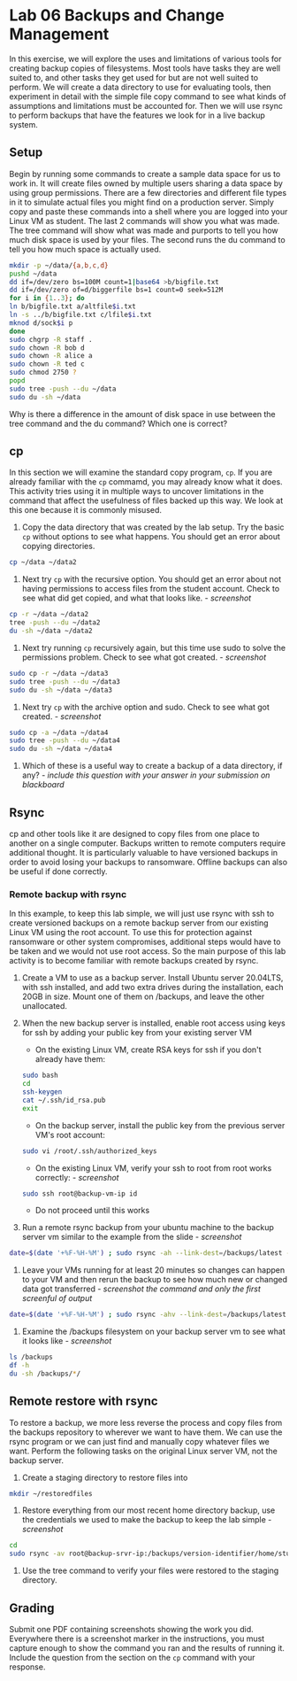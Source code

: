 # Lab 06 Backups and Change Management
In this exercise, we will explore the uses and limitations of various tools for creating backup copies of filesystems. Most tools have tasks they are well suited to, and other tasks they get used for but are not well suited to perform. We will create a data directory to use for evaluating tools, then experiment in detail with the simple file copy command to see what kinds of assumptions and limitations must be accounted for. Then we will use rsync to perform backups that have the features we look for in a live backup system.

## Setup
Begin by running some commands to create a sample data space for us to work in. It will create files owned by multiple users sharing a data space by using group permissions. There are a few directories and different file types in it to simulate actual files you might find on a production server. Simply copy and paste these commands into a shell where you are logged into your Linux VM as student. The last 2 commands will show you what was made. The tree command will show what was made and purports to tell you how much disk space is used by your files. The second runs the du command to tell you how much space is actually used.
```bash
mkdir -p ~/data/{a,b,c,d}
pushd ~/data
dd if=/dev/zero bs=100M count=1|base64 >b/bigfile.txt
dd if=/dev/zero of=d/biggerfile bs=1 count=0 seek=512M
for i in {1..3}; do
ln b/bigfile.txt a/altfile$i.txt
ln -s ../b/bigfile.txt c/lfile$i.txt
mknod d/sock$i p
done
sudo chgrp -R staff .
sudo chown -R bob d
sudo chown -R alice a
sudo chown -R ted c
sudo chmod 2750 ?
popd
sudo tree -push --du ~/data
sudo du -sh ~/data
```

Why is there a difference in the amount of disk space in use between the tree command and the du command? Which one is correct?

## cp
In this section we will examine the standard copy program, `cp`. If you are already familiar with the `cp` commamd, you may already know what it does. This activity tries using it in multiple ways to uncover limitations in the command that affect the usefulness of files backed up this way. We look at this one because it is commonly misused.

1. Copy the data directory that was created by the lab setup. Try the basic `cp` without options to see what happens. You should get an error about copying directories.
```bash
cp ~/data ~/data2
```

1. Next try `cp` with the recursive option. You should get an error about not having permissions to access files from the student account. Check to see what did get copied, and what that looks like. - *screenshot*
```bash
cp -r ~/data ~/data2
tree -push --du ~/data2
du -sh ~/data ~/data2
```

1. Next try running `cp` recursively again, but this time use sudo to solve the permissions problem. Check to see what got created. - *screenshot*
```bash
sudo cp -r ~/data ~/data3
sudo tree -push --du ~/data3
sudo du -sh ~/data ~/data3
```

1. Next try `cp` with the archive option and sudo. Check to see what got created. - *screenshot*
```bash
sudo cp -a ~/data ~/data4
sudo tree -push --du ~/data4
sudo du -sh ~/data ~/data4
```

1. Which of these is a useful way to create a backup of a data directory, if any? - *include this question with your answer in your submission on blackboard*

## Rsync
cp and other tools like it are designed to copy files from one place to another on a single computer. Backups written to remote computers require additional thought. It is particularly valuable to have versioned backups in order to avoid losing your backups to ransomware. Offline backups can also be useful if done correctly.

### Remote backup with rsync
In this example, to keep this lab simple, we will just use rsync with ssh to create versioned backups on a remote backup server from our existing Linux VM using the root account. To use this for protection against ransomware or other system compromises, additional steps would have to be taken and we would not use root access. So the main purpose of this lab activity is to become familiar with remote backups created by rsync.

1. Create a VM to use as a backup server. Install Ubuntu server 20.04LTS, with ssh installed, and add two extra drives during the installation, each 20GB in size. Mount one of them on /backups, and leave the other unallocated.
1. When the new backup server is installed, enable root access using keys for ssh by adding your public key from your existing server VM
   * On the existing Linux VM, create RSA keys for ssh if you don't already have them:
   ```bash
   sudo bash
   cd
   ssh-keygen
   cat ~/.ssh/id_rsa.pub
   exit
   ```
   * On the backup server, install the public key from the previous server VM's root account:
   ```bash
   sudo vi /root/.ssh/authorized_keys
   ```
   * On the existing Linux VM, verify your ssh to root from root works correctly: - *screenshot*
   ```bash
   sudo ssh root@backup-vm-ip id
   ```
   * Do not proceed until this works

1. Run a remote rsync backup from your ubuntu machine to the backup server vm similar to the example from the slide - *screenshot*
```bash
date=$(date '+%F-%H-%M') ; sudo rsync -ah --link-dest=/backups/latest --delete --exclude={/proc/*,/tmp/*,/run/*,/dev/*,/sys/*,/mnt/*,/lost+found,/media/*,/backups,/swap.img} / root@backup-srvr-ip:/backups/$date && sudo ssh root@backup-srvr-ip ln -nsf /backups/$date /backups/latest
```

1. Leave your VMs running for at least 20 minutes so changes can happen to your VM and then rerun the backup to see how much new or changed data got transferred - *screenshot the command and only the first screenful of output*
```bash
date=$(date '+%F-%H-%M') ; sudo rsync -ahv --link-dest=/backups/latest --delete --exclude={/proc/*,/tmp/*,/run/*,/dev/*,/sys/*,/mnt/*,/lost+found,/media/*,/backups} / root@backup-srvr-ip:/backups/$date && sudo ssh root@backup-srvr-ip ln -nsf /backups/$date /backups/latest
```

1. Examine the /backups filesystem on your backup server vm to see what it looks like - *screenshot*
```bash
ls /backups
df -h
du -sh /backups/*/
```

## Remote restore with rsync
To restore a backup, we more less reverse the process and copy files from the backups repository to wherever we want to have them. We can use the rsync program or we can just find and manually copy whatever files we want. Perform the following tasks on the original Linux server VM, not the backup server.

1. Create a staging directory to restore files into
```bash
mkdir ~/restoredfiles
```

1. Restore everything from our most recent home directory backup, use the credentials we used to make the backup to keep the lab simple - *screenshot*
```bash
cd
sudo rsync -av root@backup-srvr-ip:/backups/version-identifier/home/student/ restoredfiles/
```

1. Use the tree command to verify your files were restored to the staging directory.

## Grading
Submit one PDF containing screenshots showing the work you did. Everywhere there is a screenshot marker in the instructions, you must capture enough to show the command you ran and the results of running it. Include the question from the section on the `cp` command with your response.

